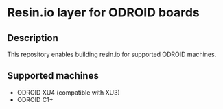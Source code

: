 # Resin.io layer for ODROID boards

## Description
This repository enables building resin.io for supported ODROID machines.

## Supported machines
* ODROID XU4 (compatible with XU3)
* ODROID C1+

